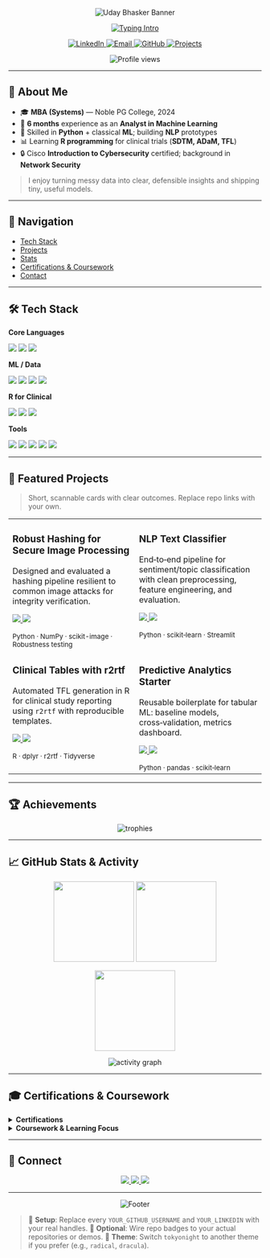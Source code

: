<!-- ========================================================= -->

<!--              U D A Y   B H A S K E R — R E A D M E        -->

<!--     Drop this into: https://github.com/YOUR_GITHUB_USERNAME -->

<!-- ========================================================= -->

<!-- Hero Banner -->

<p align="center">
  <img src="https://capsule-render.vercel.app/api?type=waving&height=180&color=0:00c6ff,100:0072ff&text=Uday%20Bhasker&fontColor=ffffff&fontSize=44&fontAlignY=34" alt="Uday Bhasker Banner" />
</p>

<!-- Typing Intro -->

<p align="center">
  <a href="https://github.com/YOUR_GITHUB_USERNAME">
    <img src="https://readme-typing-svg.herokuapp.com?size=24&duration=3500&pause=700&center=true&vCenter=true&width=700&lines=Machine+Learning+Enthusiast;Postgraduate+Student;Data+Analysis+%26+Visualization;Learning+R+for+Clinical+Studies+(SDTM%2C+ADaM%2C+TFL)" alt="Typing Intro"/>
  </a>
</p>

<!-- Quick Buttons -->

<p align="center">
  <a href="https://www.linkedin.com/in/YOUR_LINKEDIN" target="_blank">
    <img src="https://img.shields.io/badge/LinkedIn-0A66C2?style=for-the-badge&logo=linkedin&logoColor=white" alt="LinkedIn"/>
  </a>
  <a href="mailto:bhaskeruday.777@gmail.com">
    <img src="https://img.shields.io/badge/Email-Me-D14836?style=for-the-badge&logo=gmail&logoColor=white" alt="Email"/>
  </a>
  <a href="https://github.com/YOUR_GITHUB_USERNAME" target="_blank">
    <img src="https://img.shields.io/badge/GitHub-Profile-171515?style=for-the-badge&logo=github&logoColor=white" alt="GitHub"/>
  </a>
  <a href="#projects">
    <img src="https://img.shields.io/badge/Portfolio-Projects-2c7be5?style=for-the-badge&logo=readme&logoColor=white" alt="Projects"/>
  </a>
</p>

<p align="center">
  <img src="https://komarev.com/ghpvc/?username=YOUR_GITHUB_USERNAME&style=flat-square" alt="Profile views"/>
</p>

---

## 👋 About Me

* 🎓 **MBA (Systems)** — Noble PG College, 2024
* 💼 **6 months** experience as an **Analyst in Machine Learning**
* 🐍 Skilled in **Python** + classical **ML**; building **NLP** prototypes
* 📊 Learning **R programming** for clinical trials (**SDTM, ADaM, TFL**)
* 🔒 Cisco **Introduction to Cybersecurity** certified; background in **Network Security**

> I enjoy turning messy data into clear, defensible insights and shipping tiny, useful models.

---

## 🧭 Navigation

* [Tech Stack](#-tech-stack)
* [Projects](#-featured-projects)
* [Stats](#-github-stats--activity)
* [Certifications & Coursework](#-certifications--coursework)
* [Contact](#-connect)

---

## 🛠 Tech Stack

**Core Languages**

<p>
  <img src="https://img.shields.io/badge/Python-3776AB?style=for-the-badge&logo=python&logoColor=white"/>
  <img src="https://img.shields.io/badge/R-276DC3?style=for-the-badge&logo=r&logoColor=white"/>
  <img src="https://img.shields.io/badge/SQL-005A8D?style=for-the-badge&logo=databricks&logoColor=white"/>
</p>

**ML / Data**

<p>
  <img src="https://img.shields.io/badge/scikit--learn-F7931E?style=for-the-badge&logo=scikit-learn&logoColor=white"/>
  <img src="https://img.shields.io/badge/pandas-150458?style=for-the-badge&logo=pandas&logoColor=white"/>
  <img src="https://img.shields.io/badge/matplotlib-0B3D91?style=for-the-badge"/>
  <img src="https://img.shields.io/badge/NLP-7B61FF?style=for-the-badge&logo=openai&logoColor=white"/>
</p>

**R for Clinical**

<p>
  <img src="https://img.shields.io/badge/dplyr-1F9AFE?style=for-the-badge"/>
  <img src="https://img.shields.io/badge/r2rtf-FF69B4?style=for-the-badge"/>
  <img src="https://img.shields.io/badge/Tidyverse-635DFF?style=for-the-badge&logo=tidyverse&logoColor=white"/>
</p>

**Tools**

<p>
  <img src="https://img.shields.io/badge/Git-F05032?style=for-the-badge&logo=git&logoColor=white"/>
  <img src="https://img.shields.io/badge/GitHub-181717?style=for-the-badge&logo=github&logoColor=white"/>
  <img src="https://img.shields.io/badge/Jupyter-F37626?style=for-the-badge&logo=jupyter&logoColor=white"/>
  <img src="https://img.shields.io/badge/RStudio-75AADB?style=for-the-badge&logo=rstudio&logoColor=white"/>
  <img src="https://img.shields.io/badge/Linux-000000?style=for-the-badge&logo=linux&logoColor=white"/>
</p>

---

## 🚀 Featured Projects

<div id="projects"></div>

> Short, scannable cards with clear outcomes. Replace repo links with your own.

<table>
  <tr>
    <td width="50%" valign="top">
      <h3>Robust Hashing for Secure Image Processing</h3>
      <p>Designed and evaluated a hashing pipeline resilient to common image attacks for integrity verification.</p>
      <p>
        <a href="https://github.com/YOUR_GITHUB_USERNAME/robust-image-hashing">
          <img src="https://img.shields.io/badge/Repo-View-24292F?style=for-the-badge&logo=github&logoColor=white"/>
        </a>
        <a href="#">
          <img src="https://img.shields.io/badge/Notebook-Preview-FF6F00?style=for-the-badge&logo=jupyter&logoColor=white"/>
        </a>
      </p>
      <sub>Python · NumPy · scikit-image · Robustness testing</sub>
    </td>
    <td width="50%" valign="top">
      <h3>NLP Text Classifier</h3>
      <p>End‑to‑end pipeline for sentiment/topic classification with clean preprocessing, feature engineering, and evaluation.</p>
      <p>
        <a href="https://github.com/YOUR_GITHUB_USERNAME/nlp-text-classifier">
          <img src="https://img.shields.io/badge/Repo-View-24292F?style=for-the-badge&logo=github&logoColor=white"/>
        </a>
        <a href="#">
          <img src="https://img.shields.io/badge/Demo-Run-2c7be5?style=for-the-badge&logo=streamlit&logoColor=white"/>
        </a>
      </p>
      <sub>Python · scikit‑learn · Streamlit</sub>
    </td>
  </tr>
  <tr>
    <td width="50%" valign="top">
      <h3>Clinical Tables with r2rtf</h3>
      <p>Automated TFL generation in R for clinical study reporting using <code>r2rtf</code> with reproducible templates.</p>
      <p>
        <a href="https://github.com/YOUR_GITHUB_USERNAME/clinical-tfl-r2rtf">
          <img src="https://img.shields.io/badge/Repo-View-24292F?style=for-the-badge&logo=github&logoColor=white"/>
        </a>
        <a href="#">
          <img src="https://img.shields.io/badge/Report-Sample-4CAF50?style=for-the-badge&logo=r&logoColor=white"/>
        </a>
      </p>
      <sub>R · dplyr · r2rtf · Tidyverse</sub>
    </td>
    <td width="50%" valign="top">
      <h3>Predictive Analytics Starter</h3>
      <p>Reusable boilerplate for tabular ML: baseline models, cross‑validation, metrics dashboard.</p>
      <p>
        <a href="https://github.com/YOUR_GITHUB_USERNAME/ml-predictive-starter">
          <img src="https://img.shields.io/badge/Repo-View-24292F?style=for-the-badge&logo=github&logoColor=white"/>
        </a>
        <a href="#">
          <img src="https://img.shields.io/badge/Docs-Read-7952B3?style=for-the-badge&logo=readthedocs&logoColor=white"/>
        </a>
      </p>
      <sub>Python · pandas · scikit‑learn</sub>
    </td>
  </tr>
</table>

---

## 🏆 Achievements

<p align="center">
  <img src="https://github-profile-trophy.vercel.app/?username=YOUR_GITHUB_USERNAME&theme=onedark&no-frame=true&no-bg=true&margin-w=10" alt="trophies"/>
</p>

---

## 📈 GitHub Stats & Activity

<p align="center">
  <img src="https://github-readme-streak-stats.herokuapp.com/?user=YOUR_GITHUB_USERNAME&theme=tokyonight" height="160"/>
  <img src="https://github-readme-stats.vercel.app/api?username=YOUR_GITHUB_USERNAME&show_icons=true&theme=tokyonight" height="160"/>
</p>
<p align="center">
  <img src="https://github-readme-stats.vercel.app/api/top-langs/?username=YOUR_GITHUB_USERNAME&layout=compact&theme=tokyonight" height="160"/>
</p>
<p align="center">
  <img src="https://github-readme-activity-graph.vercel.app/graph?username=YOUR_GITHUB_USERNAME&theme=tokyo-night&hide_border=true" alt="activity graph"/>
</p>

---

## 🎓 Certifications & Coursework

<details>
  <summary><b>Certifications</b></summary>

* Cisco — **Introduction to Cybersecurity**

</details>

<details>
  <summary><b>Coursework & Learning Focus</b></summary>

* R for Clinical Studies: **SDTM, ADaM, TFL**
* Python ML: **Modeling, Evaluation, Visualization**
* NLP: **Text cleaning, feature engineering, classic ML**

</details>

---

## 🤝 Connect

<p align="center">
  <a href="https://www.linkedin.com/in/YOUR_LINKEDIN" target="_blank">
    <img src="https://img.shields.io/badge/LinkedIn-Connect-0A66C2?style=for-the-badge&logo=linkedin&logoColor=white"/>
  </a>
  <a href="mailto:bhaskeruday.777@gmail.com">
    <img src="https://img.shields.io/badge/Email-Say%20Hi-D14836?style=for-the-badge&logo=gmail&logoColor=white"/>
  </a>
  <a href="https://github.com/YOUR_GITHUB_USERNAME" target="_blank">
    <img src="https://img.shields.io/badge/GitHub-Follow-181717?style=for-the-badge&logo=github&logoColor=white"/>
  </a>
</p>

---

<!-- Footer Banner -->

<p align="center">
  <img src="https://capsule-render.vercel.app/api?type=waving&height=120&color=0:0072ff,100:00c6ff&section=footer" alt="Footer"/>
</p>

<!-- Notes for You -->

> 🔧 **Setup**: Replace every `YOUR_GITHUB_USERNAME` and `YOUR_LINKEDIN` with your real handles.
> 🧩 **Optional**: Wire repo badges to your actual repositories or demos.
> 🎨 **Theme**: Switch `tokyonight` to another theme if you prefer (e.g., `radical`, `dracula`).
